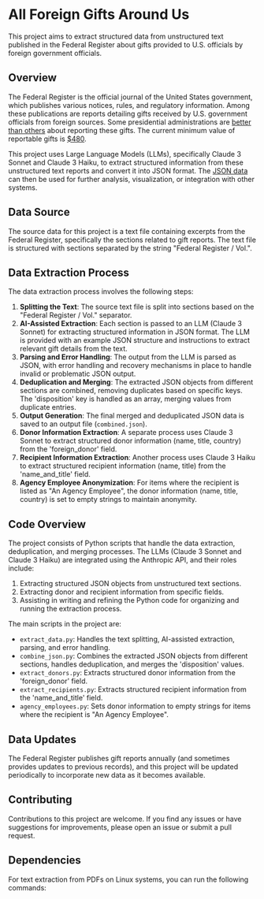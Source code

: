 # All Foreign Gifts Around Us

This project aims to extract structured data from unstructured text published in the Federal Register about gifts provided to U.S. officials by foreign government officials.

## Overview

The Federal Register is the official journal of the United States government, which publishes various notices, rules, and regulatory information. Among these publications are reports detailing gifts received by U.S. government officials from foreign sources. Some presidential administrations are [better than others](https://oversightdemocrats.house.gov/news/press-releases/oversight-democrats-release-evidence-showing-trump-first-family-failed-to) about reporting these gifts. The current minimum value of reportable gifts is [$480](https://www.gsa.gov/policy-regulations/policy/personal-property-policy-overview/special-programs/foreign-gifts).

This project uses Large Language Models (LLMs), specifically Claude 3 Sonnet and Claude 3 Haiku, to extract structured information from these unstructured text reports and convert it into JSON format. The [JSON data](https://raw.githubusercontent.com/dwillis/all-foreign-gifts-around-us/main/combined_with_names.json) can then be used for further analysis, visualization, or integration with other systems.

## Data Source

The source data for this project is a text file containing excerpts from the Federal Register, specifically the sections related to gift reports. The text file is structured with sections separated by the string "Federal Register / Vol.".

## Data Extraction Process

The data extraction process involves the following steps:

1. **Splitting the Text**: The source text file is split into sections based on the "Federal Register / Vol." separator.
2. **AI-Assisted Extraction**: Each section is passed to an LLM (Claude 3 Sonnet) for extracting structured information in JSON format. The LLM is provided with an example JSON structure and instructions to extract relevant gift details from the text.
3. **Parsing and Error Handling**: The output from the LLM is parsed as JSON, with error handling and recovery mechanisms in place to handle invalid or problematic JSON output.
4. **Deduplication and Merging**: The extracted JSON objects from different sections are combined, removing duplicates based on specific keys. The 'disposition' key is handled as an array, merging values from duplicate entries.
5. **Output Generation**: The final merged and deduplicated JSON data is saved to an output file (`combined.json`).
6. **Donor Information Extraction**: A separate process uses Claude 3 Sonnet to extract structured donor information (name, title, country) from the 'foreign_donor' field.
7. **Recipient Information Extraction**: Another process uses Claude 3 Haiku to extract structured recipient information (name, title) from the 'name_and_title' field.
8. **Agency Employee Anonymization**: For items where the recipient is listed as "An Agency Employee", the donor information (name, title, country) is set to empty strings to maintain anonymity.

## Code Overview

The project consists of Python scripts that handle the data extraction, deduplication, and merging processes. The LLMs (Claude 3 Sonnet and Claude 3 Haiku) are integrated using the Anthropic API, and their roles include:

1. Extracting structured JSON objects from unstructured text sections.
2. Extracting donor and recipient information from specific fields.
3. Assisting in writing and refining the Python code for organizing and running the extraction process.

The main scripts in the project are:

- `extract_data.py`: Handles the text splitting, AI-assisted extraction, parsing, and error handling.
- `combine_json.py`: Combines the extracted JSON objects from different sections, handles deduplication, and merges the 'disposition' values.
- `extract_donors.py`: Extracts structured donor information from the 'foreign_donor' field.
- `extract_recipients.py`: Extracts structured recipient information from the 'name_and_title' field.
- `agency_employees.py`: Sets donor information to empty strings for items where the recipient is "An Agency Employee".

## Data Updates

The Federal Register publishes gift reports annually (and sometimes provides updates to previous records), and this project will be updated periodically to incorporate new data as it becomes available.

## Contributing

Contributions to this project are welcome. If you find any issues or have suggestions for improvements, please open an issue or submit a pull request.

## Dependencies

For text extraction from PDFs on Linux systems, you can run the following commands: